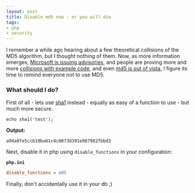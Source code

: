 ```yaml
---
layout: post
title: Disable md5 now - or you will die
tags:
- php
- security
---
```

I remember a while ago hearing about a few theoretical collisions of the MD5 algorithm, but I thought nothing of them.  Now, as more information emerges, [Microsoft is issuing advisories](http://www.microsoft.com/technet/security/advisory/961509.mspx), and people are proving more and more [collisions with example code](http://www.schneier.com/blog/archives/2005/03/more_hash_funct.html), and even [md5 is out of vista](http://www.eweek.com/c/a/Security/Microsoft-Scraps-Old-Encryption-in-New-Code/), I figure its time to remind everyone not to use MD5.

### What should I do?

First of all - lets use [sha1](http://php.net/sha1) instead - equally as easy of a function to use - but much more secure.
    
```php?start_inline=1
echo sha1('test');
```

**Output:**
    
    a94a8fe5ccb19ba61c4c0873d391e987982fbbd3
    
Next, disable it in php using `disable_functions` in your configuration:

**`php.ini`**
```ini
disable_functions = md5
```
    
Finally, don't accidentally use it in your db ;)
